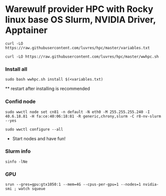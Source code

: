 Warewulf provider HPC with Rocky linux base OS
Slurm, NVIDIA Driver, Apptainer
=====

``curl -LO https://raw.githubusercontent.com/luvres/hpc/master/variables.txt``

``curl -LO https://raw.githubusercontent.com/luvres/hpc/master/wwhpc.sh``

### Install all
``sudo bash wwhpc.sh install $(<variables.txt)``

** restart after installing is recommended

### Confid node
``sudo wwctl node set cn81 -n default -N eth0 -M 255.255.255.240 -I 40.6.18.81 -H fa:ce:40:06:18:81 -R generic,chrony,slurm -C r8-nv-slurm --yes``

``sudo wwctl configure --all``

* Start nodes and have fun! 

### Slurm info
``sinfo -lNe``

### GPU
``srun --gres=gpu:gtx1050:1 --mem=4G --cpus-per-gpu=1 --nodes=1 nvidia-smi ; watch squeue``





